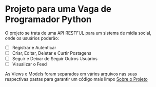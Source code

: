 # Projeto para uma Vaga de Programador Python

O projeto se trata de uma API RESTFUL para um sistema de midia social, onde os usuários poderão:
- [ ] Registrar e Autenticar
- [ ] Criar, Editar, Deletar e Curtir Postagens
- [ ] Seguir e Deixar de Seguir Outros Usuários
- [ ] Visualizar o Feed

As Views e Models foram separados em vários arquivos nas suas respectivas pastas para garantir um código mais limpo
[Sobre o Projeto](./docs/README.md)
